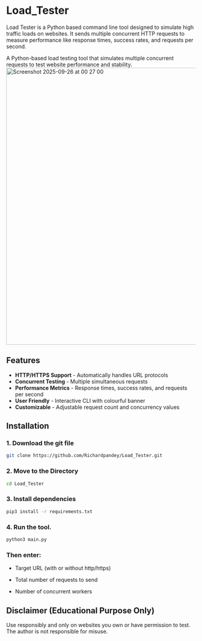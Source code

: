 # Load_Tester
Load Tester is a Python based command line tool designed to simulate high traffic loads on websites. It sends multiple concurrent HTTP requests to measure performance like response times, success rates, and requests per second.

A Python-based load testing tool that simulates multiple concurrent requests to test website performance and stability.
<img width="588" height="735" alt="Screenshot 2025-09-26 at 00 27 00" src="https://github.com/user-attachments/assets/21e1dc9e-1e16-4f77-9b9e-4a15a728233b" />

## Features

- **HTTP/HTTPS Support** - Automatically handles URL protocols
- **Concurrent Testing** - Multiple simultaneous requests
-  **Performance Metrics** - Response times, success rates, and requests per second
-  **User Friendly** - Interactive CLI with colourful banner
-  **Customizable** - Adjustable request count and concurrency values

## Installation

### 1. Download the git file
```bash
git clone https://github.com/Richardpandey/Load_Tester.git
```

### 2. Move to the Directory
```bash
cd Load_Tester
```

### 3. Install dependencies
```bash
pip3 install -r requirements.txt
```

### 4. Run the tool.
```bash
python3 main.py
```
### Then enter:

- Target URL (with or without http/https)

- Total number of requests to send

- Number of concurrent workers

 ## Disclaimer (Educational Purpose Only) 

  Use responsibly and only on websites you own or have permission to test. The author is not responsible for misuse.




